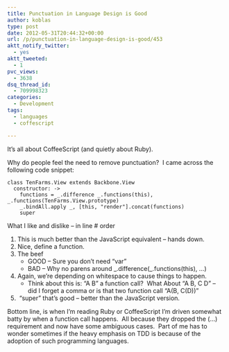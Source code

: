 ```yaml
---
title: Punctuation in Language Design is Good
author: koblas
type: post
date: 2012-05-31T20:44:32+00:00
url: /p/punctuation-in-language-design-is-good/453
aktt_notify_twitter:
  - yes
aktt_tweeted:
  - 1
pvc_views:
  - 3638
dsq_thread_id:
  - 709998323
categories:
  - Development
tags:
  - languages
  - coffescript

---
```

It&#8217;s all about CoffeeScript (and quietly about Ruby).

Why do people feel the need to remove punctuation?  I came across the following code snippet:

```
class TenFarms.View extends Backbone.View
  constructor: ->
    functions = _.difference _.functions(this), _.functions(TenFarms.View.prototype)
    _.bindAll.apply _, [this, "render"].concat(functions)
    super
```

What I like and dislike &#8211; in line # order

1. This is much better than the JavaScript equivalent &#8211; hands down.
2. Nice, define a function.
3. The beef
   * GOOD &#8211; Sure you don&#8217;t need &#8220;var&#8221;
   * BAD &#8211; Why no parens around \_.difference(\_.functions(this), &#8230;)
4. Again, we&#8217;re depending on whitespace to cause things to happen.
   * Think about this is: &#8220;A B&#8221; a function call?  What About &#8220;A B, C D&#8221; &#8211; did I forget a comma or is that two function call &#8220;A(B, C(D))&#8221;
5.  &#8220;super&#8221; that&#8217;s good &#8211; better than the JavaScript version.

Bottom line, is when I&#8217;m reading Ruby or CoffeeScript I&#8217;m driven somewhat batty by when a function call happens.  All because they dropped the (&#8230;) requirement and now have some ambiguous cases.  Part of me has to wonder sometimes if the heavy emphasis on TDD is because of the adoption of such programming languages.
